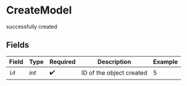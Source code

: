 # CreateModel

successfully created


## Fields

| Field                    | Type                     | Required                 | Description              | Example                  |
| ------------------------ | ------------------------ | ------------------------ | ------------------------ | ------------------------ |
| `id`                     | *int*                    | :heavy_check_mark:       | ID of the object created | 5                        |